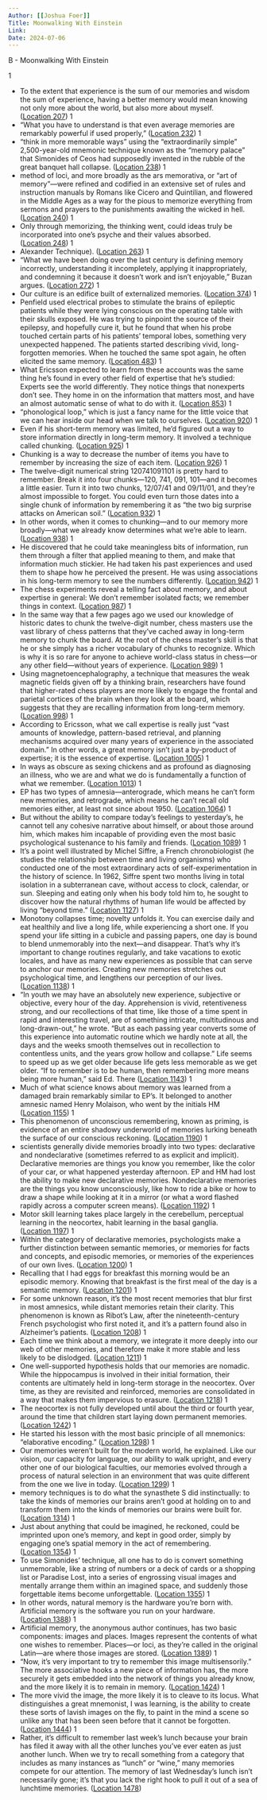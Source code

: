 ```yaml
---
Author: [[Joshua Foer]]
Title: Moonwalking With Einstein
Link: 
Date: 2024-07-06
---
```

B - Moonwalking With Einstein

1
- To the extent that experience is the sum of our memories and wisdom the sum of experience, having a better memory would mean knowing not only more about the world, but also more about myself. ([Location 207](https://readwise.io/to_kindle?action=open&asin=B004H4XI5O&location=207))
1
- “What you have to understand is that even average memories are remarkably powerful if used properly,” ([Location 232](https://readwise.io/to_kindle?action=open&asin=B004H4XI5O&location=232))
1
- “think in more memorable ways” using the “extraordinarily simple” 2,500-year-old mnemonic technique known as the “memory palace” that Simonides of Ceos had supposedly invented in the rubble of the great banquet hall collapse. ([Location 238](https://readwise.io/to_kindle?action=open&asin=B004H4XI5O&location=238))
1
- method of loci, and more broadly as the ars memorativa, or “art of memory”—were refined and codified in an extensive set of rules and instruction manuals by Romans like Cicero and Quintilian, and flowered in the Middle Ages as a way for the pious to memorize everything from sermons and prayers to the punishments awaiting the wicked in hell. ([Location 240](https://readwise.io/to_kindle?action=open&asin=B004H4XI5O&location=240))
1
- Only through memorizing, the thinking went, could ideas truly be incorporated into one’s psyche and their values absorbed. ([Location 248](https://readwise.io/to_kindle?action=open&asin=B004H4XI5O&location=248))
1
- Alexander Technique). ([Location 263](https://readwise.io/to_kindle?action=open&asin=B004H4XI5O&location=263))
1
- “What we have been doing over the last century is defining memory incorrectly, understanding it incompletely, applying it inappropriately, and condemning it because it doesn’t work and isn’t enjoyable,” Buzan argues. ([Location 272](https://readwise.io/to_kindle?action=open&asin=B004H4XI5O&location=272))
1
- Our culture is an edifice built of externalized memories. ([Location 374](https://readwise.io/to_kindle?action=open&asin=B004H4XI5O&location=374))
1
- Penfield used electrical probes to stimulate the brains of epileptic patients while they were lying conscious on the operating table with their skulls exposed. He was trying to pinpoint the source of their epilepsy, and hopefully cure it, but he found that when his probe touched certain parts of his patients’ temporal lobes, something very unexpected happened. The patients started describing vivid, long-forgotten memories. When he touched the same spot again, he often elicited the same memory. ([Location 483](https://readwise.io/to_kindle?action=open&asin=B004H4XI5O&location=483))
1
- What Ericsson expected to learn from these accounts was the same thing he’s found in every other field of expertise that he’s studied: Experts see the world differently. They notice things that nonexperts don’t see. They home in on the information that matters most, and have an almost automatic sense of what to do with it. ([Location 853](https://readwise.io/to_kindle?action=open&asin=B004H4XI5O&location=853))
1
- “phonological loop,” which is just a fancy name for the little voice that we can hear inside our head when we talk to ourselves. ([Location 920](https://readwise.io/to_kindle?action=open&asin=B004H4XI5O&location=920))
1
- Even if his short-term memory was limited, he’d figured out a way to store information directly in long-term memory. It involved a technique called chunking. ([Location 925](https://readwise.io/to_kindle?action=open&asin=B004H4XI5O&location=925))
1
- Chunking is a way to decrease the number of items you have to remember by increasing the size of each item. ([Location 926](https://readwise.io/to_kindle?action=open&asin=B004H4XI5O&location=926))
1
- The twelve-digit numerical string 120741091101 is pretty hard to remember. Break it into four chunks—120, 741, 091, 101—and it becomes a little easier. Turn it into two chunks, 12/07/41 and 09/11/01, and they’re almost impossible to forget. You could even turn those dates into a single chunk of information by remembering it as “the two big surprise attacks on American soil.” ([Location 932](https://readwise.io/to_kindle?action=open&asin=B004H4XI5O&location=932))
1
- In other words, when it comes to chunking—and to our memory more broadly—what we already know determines what we’re able to learn. ([Location 938](https://readwise.io/to_kindle?action=open&asin=B004H4XI5O&location=938))
1
- He discovered that he could take meaningless bits of information, run them through a filter that applied meaning to them, and make that information much stickier. He had taken his past experiences and used them to shape how he perceived the present. He was using associations in his long-term memory to see the numbers differently. ([Location 942](https://readwise.io/to_kindle?action=open&asin=B004H4XI5O&location=942))
1
- The chess experiments reveal a telling fact about memory, and about expertise in general: We don’t remember isolated facts; we remember things in context. ([Location 987](https://readwise.io/to_kindle?action=open&asin=B004H4XI5O&location=987))
1
- In the same way that a few pages ago we used our knowledge of historic dates to chunk the twelve-digit number, chess masters use the vast library of chess patterns that they’ve cached away in long-term memory to chunk the board. At the root of the chess master’s skill is that he or she simply has a richer vocabulary of chunks to recognize. Which is why it is so rare for anyone to achieve world-class status in chess—or any other field—without years of experience. ([Location 989](https://readwise.io/to_kindle?action=open&asin=B004H4XI5O&location=989))
1
- Using magnetoencephalography, a technique that measures the weak magnetic fields given off by a thinking brain, researchers have found that higher-rated chess players are more likely to engage the frontal and parietal cortices of the brain when they look at the board, which suggests that they are recalling information from long-term memory. ([Location 998](https://readwise.io/to_kindle?action=open&asin=B004H4XI5O&location=998))
1
- According to Ericsson, what we call expertise is really just “vast amounts of knowledge, pattern-based retrieval, and planning mechanisms acquired over many years of experience in the associated domain.” In other words, a great memory isn’t just a by-product of expertise; it is the essence of expertise. ([Location 1005](https://readwise.io/to_kindle?action=open&asin=B004H4XI5O&location=1005))
1
- In ways as obscure as sexing chickens and as profound as diagnosing an illness, who we are and what we do is fundamentally a function of what we remember. ([Location 1013](https://readwise.io/to_kindle?action=open&asin=B004H4XI5O&location=1013))
1
- EP has two types of amnesia—anterograde, which means he can’t form new memories, and retrograde, which means he can’t recall old memories either, at least not since about 1950. ([Location 1064](https://readwise.io/to_kindle?action=open&asin=B004H4XI5O&location=1064))
1
- But without the ability to compare today’s feelings to yesterday’s, he cannot tell any cohesive narrative about himself, or about those around him, which makes him incapable of providing even the most basic psychological sustenance to his family and friends. ([Location 1089](https://readwise.io/to_kindle?action=open&asin=B004H4XI5O&location=1089))
1
- It’s a point well illustrated by Michel Siffre, a French chronobiologist (he studies the relationship between time and living organisms) who conducted one of the most extraordinary acts of self-experimentation in the history of science. In 1962, Siffre spent two months living in total isolation in a subterranean cave, without access to clock, calendar, or sun. Sleeping and eating only when his body told him to, he sought to discover how the natural rhythms of human life would be affected by living “beyond time.” ([Location 1127](https://readwise.io/to_kindle?action=open&asin=B004H4XI5O&location=1127))
1
- Monotony collapses time; novelty unfolds it. You can exercise daily and eat healthily and live a long life, while experiencing a short one. If you spend your life sitting in a cubicle and passing papers, one day is bound to blend unmemorably into the next—and disappear. That’s why it’s important to change routines regularly, and take vacations to exotic locales, and have as many new experiences as possible that can serve to anchor our memories. Creating new memories stretches out psychological time, and lengthens our perception of our lives. ([Location 1138](https://readwise.io/to_kindle?action=open&asin=B004H4XI5O&location=1138))
1
- “In youth we may have an absolutely new experience, subjective or objective, every hour of the day. Apprehension is vivid, retentiveness strong, and our recollections of that time, like those of a time spent in rapid and interesting travel, are of something intricate, multitudinous and long-drawn-out,” he wrote. “But as each passing year converts some of this experience into automatic routine which we hardly note at all, the days and the weeks smooth themselves out in recollection to contentless units, and the years grow hollow and collapse.” Life seems to speed up as we get older because life gets less memorable as we get older. “If to remember is to be human, then remembering more means being more human,” said Ed. There ([Location 1143](https://readwise.io/to_kindle?action=open&asin=B004H4XI5O&location=1143))
1
- Much of what science knows about memory was learned from a damaged brain remarkably similar to EP’s. It belonged to another amnesic named Henry Molaison, who went by the initials HM ([Location 1155](https://readwise.io/to_kindle?action=open&asin=B004H4XI5O&location=1155))
1
- This phenomenon of unconscious remembering, known as priming, is evidence of an entire shadowy underworld of memories lurking beneath the surface of our conscious reckoning. ([Location 1190](https://readwise.io/to_kindle?action=open&asin=B004H4XI5O&location=1190))
1
- scientists generally divide memories broadly into two types: declarative and nondeclarative (sometimes referred to as explicit and implicit). Declarative memories are things you know you remember, like the color of your car, or what happened yesterday afternoon. EP and HM had lost the ability to make new declarative memories. Nondeclarative memories are the things you know unconsciously, like how to ride a bike or how to draw a shape while looking at it in a mirror (or what a word flashed rapidly across a computer screen means). ([Location 1192](https://readwise.io/to_kindle?action=open&asin=B004H4XI5O&location=1192))
1
- Motor skill learning takes place largely in the cerebellum, perceptual learning in the neocortex, habit learning in the basal ganglia. ([Location 1197](https://readwise.io/to_kindle?action=open&asin=B004H4XI5O&location=1197))
1
- Within the category of declarative memories, psychologists make a further distinction between semantic memories, or memories for facts and concepts, and episodic memories, or memories of the experiences of our own lives. ([Location 1200](https://readwise.io/to_kindle?action=open&asin=B004H4XI5O&location=1200))
1
- Recalling that I had eggs for breakfast this morning would be an episodic memory. Knowing that breakfast is the first meal of the day is a semantic memory. ([Location 1201](https://readwise.io/to_kindle?action=open&asin=B004H4XI5O&location=1201))
1
- For some unknown reason, it’s the most recent memories that blur first in most amnesics, while distant memories retain their clarity. This phenomenon is known as Ribot’s Law, after the nineteenth-century French psychologist who first noted it, and it’s a pattern found also in Alzheimer’s patients. ([Location 1208](https://readwise.io/to_kindle?action=open&asin=B004H4XI5O&location=1208))
1
- Each time we think about a memory, we integrate it more deeply into our web of other memories, and therefore make it more stable and less likely to be dislodged. ([Location 1211](https://readwise.io/to_kindle?action=open&asin=B004H4XI5O&location=1211))
1
- One well-supported hypothesis holds that our memories are nomadic. While the hippocampus is involved in their initial formation, their contents are ultimately held in long-term storage in the neocortex. Over time, as they are revisited and reinforced, memories are consolidated in a way that makes them impervious to erasure. ([Location 1218](https://readwise.io/to_kindle?action=open&asin=B004H4XI5O&location=1218))
1
- The neocortex is not fully developed until about the third or fourth year, around the time that children start laying down permanent memories. ([Location 1242](https://readwise.io/to_kindle?action=open&asin=B004H4XI5O&location=1242))
1
- He started his lesson with the most basic principle of all mnemonics: “elaborative encoding.” ([Location 1298](https://readwise.io/to_kindle?action=open&asin=B004H4XI5O&location=1298))
1
- Our memories weren’t built for the modern world, he explained. Like our vision, our capacity for language, our ability to walk upright, and every other one of our biological faculties, our memories evolved through a process of natural selection in an environment that was quite different from the one we live in today. ([Location 1299](https://readwise.io/to_kindle?action=open&asin=B004H4XI5O&location=1299))
1
- memory techniques is to do what the synasthete S did instinctually: to take the kinds of memories our brains aren’t good at holding on to and transform them into the kinds of memories our brains were built for. ([Location 1314](https://readwise.io/to_kindle?action=open&asin=B004H4XI5O&location=1314))
1
- Just about anything that could be imagined, he reckoned, could be imprinted upon one’s memory, and kept in good order, simply by engaging one’s spatial memory in the act of remembering. ([Location 1354](https://readwise.io/to_kindle?action=open&asin=B004H4XI5O&location=1354))
1
- To use Simonides’ technique, all one has to do is convert something unmemorable, like a string of numbers or a deck of cards or a shopping list or Paradise Lost, into a series of engrossing visual images and mentally arrange them within an imagined space, and suddenly those forgettable items become unforgettable. ([Location 1355](https://readwise.io/to_kindle?action=open&asin=B004H4XI5O&location=1355))
1
- In other words, natural memory is the hardware you’re born with. Artificial memory is the software you run on your hardware. ([Location 1388](https://readwise.io/to_kindle?action=open&asin=B004H4XI5O&location=1388))
1
- Artificial memory, the anonymous author continues, has two basic components: images and places. Images represent the contents of what one wishes to remember. Places—or loci, as they’re called in the original Latin—are where those images are stored. ([Location 1389](https://readwise.io/to_kindle?action=open&asin=B004H4XI5O&location=1389))
1
- “Now, it’s very important to try to remember this image multisensorily.” The more associative hooks a new piece of information has, the more securely it gets embedded into the network of things you already know, and the more likely it is to remain in memory. ([Location 1424](https://readwise.io/to_kindle?action=open&asin=B004H4XI5O&location=1424))
1
- The more vivid the image, the more likely it is to cleave to its locus. What distinguishes a great mnemonist, I was learning, is the ability to create these sorts of lavish images on the fly, to paint in the mind a scene so unlike any that has been seen before that it cannot be forgotten. ([Location 1444](https://readwise.io/to_kindle?action=open&asin=B004H4XI5O&location=1444))
1
- Rather, it’s difficult to remember last week’s lunch because your brain has filed it away with all the other lunches you’ve ever eaten as just another lunch. When we try to recall something from a category that includes as many instances as “lunch” or “wine,” many memories compete for our attention. The memory of last Wednesday’s lunch isn’t necessarily gone; it’s that you lack the right hook to pull it out of a sea of lunchtime memories. ([Location 1478](https://readwise.io/to_kindle?action=open&asin=B004H4XI5O&location=1478))
